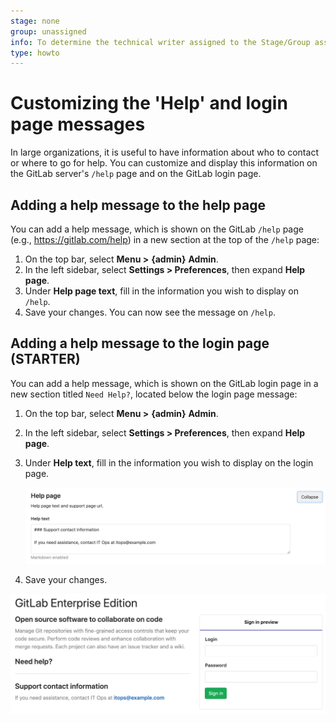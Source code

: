 ```yaml
---
stage: none
group: unassigned
info: To determine the technical writer assigned to the Stage/Group associated with this page, see https://about.gitlab.com/handbook/engineering/ux/technical-writing/#assignments
type: howto
---
```


# Customizing the 'Help' and login page messages

In large organizations, it is useful to have information about who to contact or where
to go for help. You can customize and display this information on the GitLab server's
`/help` page and on the GitLab login page.

## Adding a help message to the help page

You can add a help message, which is shown on the GitLab `/help` page (e.g.,
<https://gitlab.com/help>) in a new section at the top of the `/help` page:

1. On the top bar, select **Menu >** **{admin}** **Admin**.
1. In the left sidebar, select **Settings > Preferences**, then expand **Help page**.
1. Under **Help page text**, fill in the information you wish to display on `/help`.
1. Save your changes. You can now see the message on `/help`.

## Adding a help message to the login page **(STARTER)**

You can add a help message, which is shown on the GitLab login page in a new section
titled `Need Help?`, located below the login page message:

1. On the top bar, select **Menu >** **{admin}** **Admin**.
1. In the left sidebar, select **Settings > Preferences**, then expand **Help page**.
1. Under **Help text**, fill in the information you wish to display on the login page.

   ![help message on login page](img/help_page_help_text_v12_3.png)

1. Save your changes.

![help message on login page example](img/help_page_help_text_ex_v12_3.png)

<!-- ## Troubleshooting

Include any troubleshooting steps that you can foresee. If you know beforehand what issues
one might have when setting this up, or when something is changed, or on upgrading, it's
important to describe those, too. Think of things that may go wrong and include them here.
This is important to minimize requests for support, and to avoid doc comments with
questions that you know someone might ask.

Each scenario can be a third-level heading, e.g. `### Getting error message X`.
If you have none to add when creating a doc, leave this section in place
but commented out to help encourage others to add to it in the future. -->
